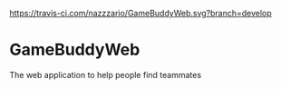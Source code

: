 https://travis-ci.com/nazzzario/GameBuddyWeb.svg?branch=develop
# GameBuddyWeb
The web application to help people find teammates
